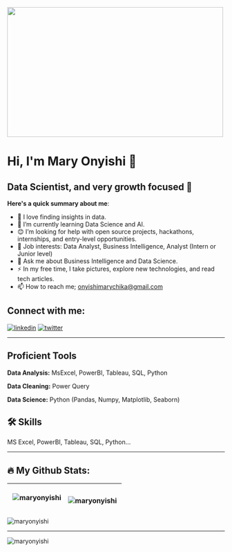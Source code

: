 <div id="header">
    <img src="https://media.giphy.com/media/NgurY1o4z080Jfoyzw/giphy.gif" width="500" height="300"/> 
 </div>

#  Hi, I'm Mary Onyishi 👋

## Data Scientist, and very growth focused 🚀

**Here's a quick summary about me**:

- 👀  I love finding insights in data.
- 🌱 I’m currently learning Data Science and AI.
- 😊 I’m looking for help with open source projects, hackathons, internships, and entry-level opportunities.
- 💼 Job interests: Data Analyst, Business Intelligence, Analyst (Intern or Junior level)
- 💬 Ask me about Business Intelligence and Data Science.
- :zap: In my free time, I take pictures, explore new technologies, and read tech articles.
- 📫 How to reach me; onyishimarychika@gmail.com
  
## Connect with me:
[![linkedin](https://img.shields.io/badge/linkedin-0A66C2?style=for-the-badge&logo=linkedin&logoColor=white)](https://www.linkedin.com/in/mary-onyishi-40644b164)
[![twitter](https://img.shields.io/badge/twitter-1DA1F2?style=for-the-badge&logo=twitter&logoColor=white)](https://twitter.com/famousiela)

---

## Proficient Tools

**Data Analysis:** MsExcel, PowerBI, Tableau, SQL, Python

**Data Cleaning:** Power Query

**Data Science:** Python (Pandas, Numpy, Matplotlib, Seaborn)


## 🛠 Skills
MS Excel, PowerBI, Tableau, SQL, Python...

---

## :fire: My Github Stats:

|<p>&nbsp;<img align="center" src="https://github-readme-stats.vercel.app/api?username=maryonyishi&show_icons=true&locale=en" alt="maryonyishi" /></p> | <p><img align="left" src="https://github-readme-stats.vercel.app/api/top-langs?username=maryonyishi&show_icons=true&locale=en&layout=compact" alt="maryonyishi" /></p> |
| ------------- | ------------- |
<p><img align="center" src="https://github-readme-streak-stats.herokuapp.com/?user=maryonyishi&" alt="maryonyishi" /></p>

---

<p align="left"> <img src="https://komarev.com/ghpvc/?username=maryonyishi&label=Profile%20views&color=0e75b6&style=flat" alt="maryonyishi" /> </p>

